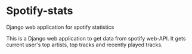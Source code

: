 # Spotify-stats
Django web application for spotify statistics

This is a Django web application to get data from spotify web-API. It gets current user's top artists, top tracks and recently played tracks.
